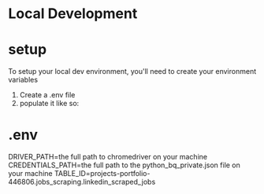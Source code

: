# Local Development 
#   setup
To setup your local dev environment, you'll need to create your environment variables 
1. Create a .env file
2. populate it like so: 

# .env
DRIVER_PATH=the full path to chromedriver on your machine
CREDENTIALS_PATH=the full path to the python_bq_private.json file on your machine
TABLE_ID=projects-portfolio-446806.jobs_scraping.linkedin_scraped_jobs

